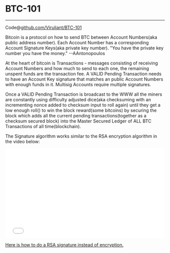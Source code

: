 # BTC-101
_________

Code@[github.com/Viruliant/BTC-101](http://github.com/Viruliant/BTC-101)  

Bitcoin is a protocol on how to send BTC between Account Numbers(aka public address number). Each Account Number has a corresponding Account Signature Keys(aka private key number). "You have the private key number you have the money." --AAntonopoulos

At the heart of bitcoin is Transactions - messages consisting of receiving Account Numbers and how much to send to each one, the remaining unspent funds are the transaction fee. A VALID Pending Transaction needs to have an Account Key signature that matches an public Account Numbers with enough funds in it. Multisig Accounts require multiple signatures.

Once a VALID Pending Transaction is broadcast to the WWW all the miners are constantly using difficulty adjusted dice(aka checksuming with an incrementing nonce added to checksum input to roll again) until they get a low enough roll() to win the block reward(some bitcoins) by securing the block which adds all the current pending transactions(together as a checksum secured block) into the Master Secured Ledger of ALL BTC Transactions of all time(blockchain).

The Signature algorithm works similar to the RSA encryption algorithm in the video below:

<div style="position: relative; padding-bottom: 56.25%; height: 0;"><iframe src=
"//www.youtube.com/embed/IY8BXNFgnyI?list=PLjgrsP5Vg40mVUj2cmzUyb6Ik1IiCj8P9&loop=1&autoplay=1"
frameborder="0" allowfullscreen style="position: absolute; top: 0; left: 0; width: 100%; height: 100%;"></iframe></div>

[Here is how to do a RSA signature instead of encryption.](http://crypto.stackexchange.com/a/9897)

